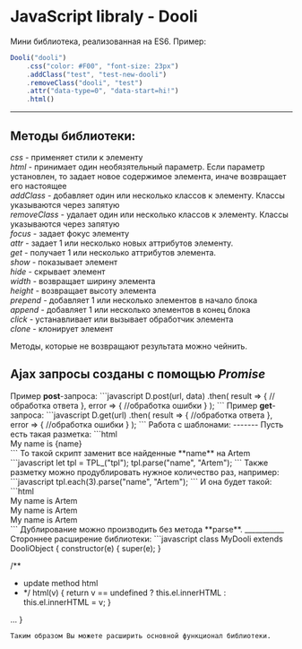 JavaScript libraly - Dooli
====================

Мини библиотека, реализованная на ES6.
Пример: 
```javascript
Dooli("dooli")
    .css("color: #F00", "font-size: 23px")
    .addClass("test", "test-new-dooli")
    .removeClass("dooli", "test")
    .attr("data-type=0", "data-start=hi!")
    .html()
```
__________
<h2>Методы библиотеки:</h2>
<i>css</i> - применяет стили к элементу <br/>
<i>html</i> - принимает один необязятельный параметр. Если параметр установлен, то задает новое содержимое элемента, иначе возвращает его настоящее<br/>
<i>addClass</i> - добавляет один или несколько классов к элементу. Классы указываются через запятую<br/>
<i>removeClass</i> - удалает один или несколько классов к элементу. Классы указываются через запятую<br/>
<i>focus</i> - задает фокус элементу<br/>
<i>attr</i> - задает 1 или несколько новых аттрибутов элементу.  <br/>
<i>get</i> - получает 1 или несколько аттрибутов элемента. <br/>
<i>show</i> - показывает элемент<br/>
<i>hide</i> - скрывает элемент<br/>
<i>width</i> - возвращает ширину элемента<br/>
<i>height</i> - возвращает высоту элемента<br/>
<i>prepend</i> - добавляет 1 или несколько элементов в начало блока<br/>
<i>append</i> - добавляет 1 или несколько элементов в конец блока<br/>
<i>click</i> - устанавливает или вызывает обработчик элемента<br/>
<i>clone</i> - клонирует элемент<br/>

Методы, которые не возвращают результата можно чейнить.

<h2>Ajax запросы созданы с помощью <i>Promise</i></h2>
Пример <b>post</b>-запроса:
```javascript
D.post(url, data)
 .then(
    result => {
        //обработка ответа
    },
    error => {
        //обработка ошибки
    }
 );
```
Пример <b>get</b>-запроса:
```javascript
D.get(url)
 .then(
    result => {
        //обработка ответа
    },
    error => {
        //обработка ошибки
    }
 );
```
Работа с шаблонами:
-------
Пусть есть такая разметка:
```html
<div id="tpl">
    <div ...>
        My name is {name}
    </div>
</div>
```
То такой скрипт заменит все найденные **name** на Artem
```javascript
let tpl = TPL_("tpl");
tpl.parse("name", "Artem");
``` 
Также разметку можно продублировать нужное количество раз, например:
```javascript
tpl.each(3).parse("name", "Artem");
```
И она будет такой:
```html
<div id="tpl">
    <div ...>
        My name is Artem
    </div>
    <div ...>
        My name is Artem
    </div>
    <div ...>
        My name is Artem
    </div>
</div>
```
Дублирование можно производить без метода **parse**.
___________
Стороннее расширение библиотеки:
```javascript
class MyDooli extends DooliObject {
  constructor(e) {
    super(e);
  }
  
  /**
   * update method html
   * */
  html(v) {
    return v == undefined ? this.el.innerHTML : this.el.innerHTML = v; 
  }
  
  ...
}
```
Таким образом Вы можете расширить основной функционал библиотеки.